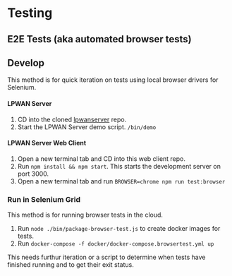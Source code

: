 # Testing

## E2E Tests (aka automated browser tests)


## Develop

This method is for quick iteration on tests using local browser drivers for Selenium.

#### LPWAN Server

1. CD into the cloned [lpwanserver](https://github.com/cablelabs/lpwanserver) repo.
2. Start the LPWAN Server demo script. `/bin/demo`

#### LPWAN Server Web Client

1. Open a new terminal tab and CD into this web client repo.
2. Run `npm install && npm start`.  This starts the development server on port 3000.
3. Open a new terminal tab and run `BROWSER=chrome npm run test:browser`


### Run in Selenium Grid

This method is for running browser tests in the cloud.

1. Run `node ./bin/package-browser-test.js` to create docker images for tests.
2. Run `docker-compose -f docker/docker-compose.browsertest.yml up`

This needs furthur iteration or a script to determine when tests have finished running
and to get their exit status.
